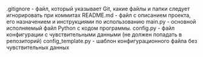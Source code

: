.gitignore - файл, который указывает Git, какие файлы и папки следует игнорировать при коммитах
README.md - файл с описанием проекта, его назначением и инструкциями по использованию
main.py - основной исполняемый файл Python с кодом программы.
config.py - файл конфигурации с чувствительными данными (не должен попадать в репозиторий)
config_template.py - шаблон конфигурационного файла без чувствительных данных